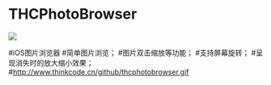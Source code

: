 # THCPhotoBrowser

![](http://www.thinkcode.cn/github/thcphotobrowser.gif)

#iOS图片浏览器
#简单图片浏览；
#图片双击缩放等功能；
#支持屏幕旋转；
#呈现消失时的放大缩小效果；
#http://www.thinkcode.cn/github/thcphotobrowser.gif
